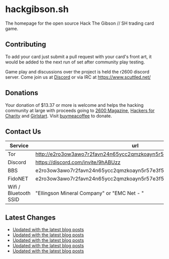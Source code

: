 # hackgibson.sh
The homepage for the open source Hack The Gibson // SH trading card game.


## Contributing

To add your card just submit a pull request with your card's front art, it would be added to the next run of set after community play testing.

Game play and discussions over the project is held the r2600 discord server. Come join us at [Discord](https://discord.com/invite/9hABUzz) or via IRC at https://www.scuttled.net/


## Donations

Your donation of $13.37 or more is welcome and helps the hacking community at large with proceeds going to [2600 Magazine](https://2600.com/), [Hackers for Charity](https://hackersforcharity.org) and [Girlstart](https://girlstart.org).  Visit [buymeacoffee](https://www.buymeacoffee.com/hackgibson.sh) to donate.


## Contact Us

Service | url
-|-
Tor | http://e2ro3ow3awo7r2favn24n65ycc2qmzkoayn5r57e3f56nvjwdcgg32ad.onion
Discord | https://discord.com/invite/9hABUzz
BBS | e2ro3ow3awo7r2favn24n65ycc2qmzkoayn5r57e3f56nvjwdcgg32ad.onion:23
FidoNET | e2ro3ow3awo7r2favn24n65ycc2qmzkoayn5r57e3f56nvjwdcgg32ad.onion:24554
Wifi / Bluetooth SSID | "Ellingson Mineral Company" or "EMC Net - <fidonet address>"

## Latest Changes
<!-- BLOG-POST-LIST:START -->
- [Updated with the latest blog posts](https://github.com/DFW2600/hackgibson.sh/commit/9efb245cb32d8912afd429144dac9b7dad0e2123)
- [Updated with the latest blog posts](https://github.com/DFW2600/hackgibson.sh/commit/812061e4225ef61323ed0c6e7a21849adbf0fd11)
- [Updated with the latest blog posts](https://github.com/DFW2600/hackgibson.sh/commit/4f5e2687ffeed959181e0e6c1d1f10d1d1d2873e)
- [Updated with the latest blog posts](https://github.com/DFW2600/hackgibson.sh/commit/2d2159f0018200e40d5eefc1409f7ae22b45355d)
- [Updated with the latest blog posts](https://github.com/DFW2600/hackgibson.sh/commit/2efdd7841658e43c5f023fe73a54a6e9df11de41)
<!-- BLOG-POST-LIST:END -->
